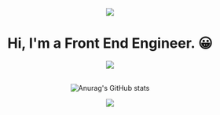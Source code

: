 
<div align='center'>
<img src="https://capsule-render.vercel.app/api?type=waving&color=auto&height=300&section=header%20render&fontSize=90&text=Daehwan's%20Github" />

  
  #  Hi, I'm a Front End Engineer. 😀
  
 <img align="center" src="https://github-readme-stats-sigma-five.vercel.app/api/top-langs/?username=daehwan2&theme=react&line_height=40&hide=css"/> 
  <br/>
  <br/>

  ![Anurag's GitHub stats](https://github-readme-stats.vercel.app/api?username=daehwan2&show_icons=true&theme=radical)



<img src="https://capsule-render.vercel.app/api?type=wave&color=auto&height=200&section=footer&text=%20%20%20&fontSize=90)" />


  </div>
